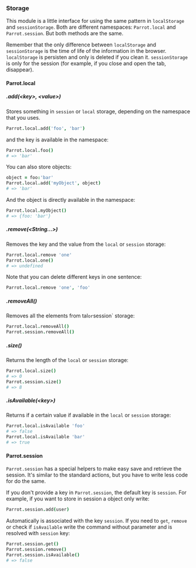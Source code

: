 ### Storage

This module is a little interface for using the same pattern in `localStorage` and `sessionStorage`. Both are different namespaces: `Parrot.local` and `Parrot.session`. But both methods are the same.

Remember that the only difference between `localStorage` and `sessionStorage` is the time of life of the information in the browser. `localStorage` is persisten and only is deleted if you clean it. `sessionStorage` is only for the session (for example, if you close and open the tab, disappear).

#### Parrot.local

##### .add(&lt;key&gt;, &lt;value&gt;)

Stores something in `session` or `local` storage, depending on the namespace that you uses.

```coffee
Parrot.local.add('foo', 'bar')
```

and the key is available in the namespace:

```coffee
Parrot.local.foo()
# => 'bar'
```

You can also store objects:

```coffee
object = foo:'bar'
Parrot.local.add('myObject', object)
# => 'bar'
```

And the object is directly available in the namespace:

```coffee
Parrot.local.myObject()
# => {foo: 'bar'}
```

##### .remove(&lt;String...&gt;)

Removes the key and the value from the `local` or `session` storage:

```coffee
Parrot.local.remove 'one'
Parrot.local.one()
# => undefined
```

Note that you can delete different keys in one sentence:

```coffee
Parrot.local.remove 'one', 'foo'
```

##### .removeAll()

Removes all the elements from tal` or `session` storage:

```coffee
Parrot.local.removeAll()
Parrot.session.removeAll()
```

##### .size()

Returns the length of the `local` or `session` storage:

```coffee
Parrot.local.size()
# => 0
Parrot.session.size()
# => 8
```

##### .isAvailable(&lt;key&gt;)

Returns if a certain value if available in the `local` or `session` storage:

```coffee
Parrot.local.isAvailable 'foo'
# => false
Parrot.local.isAvailable 'bar'
# => true
```

#### Parrot.session

`Parrot.session` has a special helpers to make easy save and retrieve the session. It's similar to the standard actions, but you have to write less code for do the same.

If you don't provide a key in `Parrot.session`, the default key is `session`. For example, if you want to store in session a object only write:

```coffee
Parrot.session.add(user)
```

Automatically is associated with the key `session`. If you need to `get`, `remove` or check if `isAvailable` write the command without parameter and is resolved with `session` key:

```coffee
Parrot.session.get()
Parrot.session.remove()
Parrot.session.isAvailable()
# => false
```